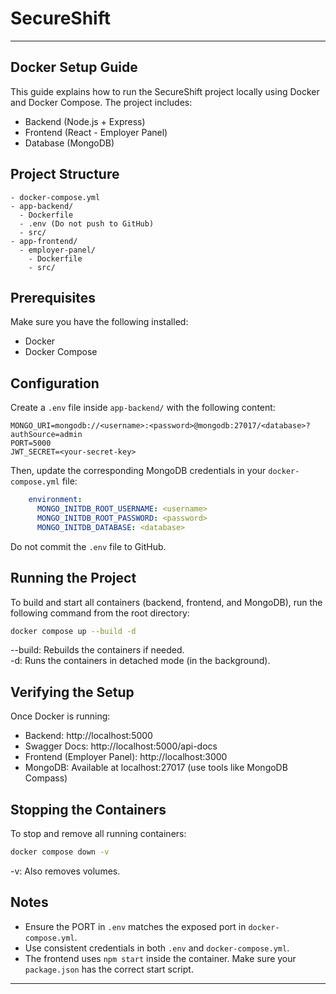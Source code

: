 # SecureShift
---
## Docker Setup Guide

This guide explains how to run the SecureShift project locally using Docker and Docker Compose. The project includes:

- Backend (Node.js + Express)
- Frontend (React - Employer Panel)
- Database (MongoDB)

## Project Structure

```
- docker-compose.yml
- app-backend/
  - Dockerfile
  - .env (Do not push to GitHub)
  - src/
- app-frontend/
  - employer-panel/
    - Dockerfile
    - src/
```

## Prerequisites

Make sure you have the following installed:

- Docker
- Docker Compose

## Configuration

Create a `.env` file inside `app-backend/` with the following content:

```env
MONGO_URI=mongodb://<username>:<password>@mongodb:27017/<database>?authSource=admin
PORT=5000
JWT_SECRET=<your-secret-key>
```

Then, update the corresponding MongoDB credentials in your `docker-compose.yml` file:

```yaml
    environment:
      MONGO_INITDB_ROOT_USERNAME: <username>
      MONGO_INITDB_ROOT_PASSWORD: <password>
      MONGO_INITDB_DATABASE: <database>
```

Do not commit the `.env` file to GitHub.

## Running the Project

To build and start all containers (backend, frontend, and MongoDB), run the following command from the root directory:

```bash
docker compose up --build -d
```

--build: Rebuilds the containers if needed.  
-d: Runs the containers in detached mode (in the background).

## Verifying the Setup

Once Docker is running:

- Backend: http://localhost:5000  
- Swagger Docs: http://localhost:5000/api-docs  
- Frontend (Employer Panel): http://localhost:3000  
- MongoDB: Available at localhost:27017 (use tools like MongoDB Compass)

## Stopping the Containers

To stop and remove all running containers:

```bash
docker compose down -v
```

-v: Also removes volumes.

## Notes

- Ensure the PORT in `.env` matches the exposed port in `docker-compose.yml`.
- Use consistent credentials in both `.env` and `docker-compose.yml`.
- The frontend uses `npm start` inside the container. Make sure your `package.json` has the correct start script.

---